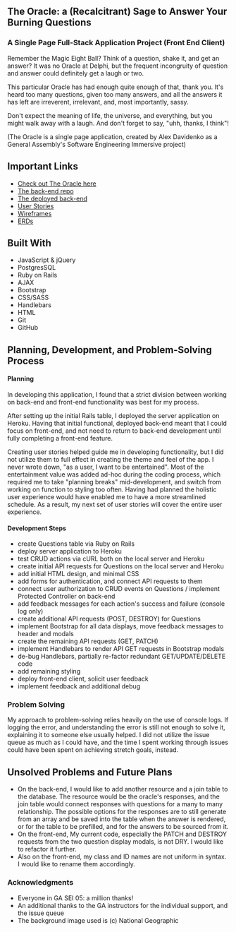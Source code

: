 ## The Oracle: a (Recalcitrant) Sage to Answer Your Burning Questions
### A Single Page Full-Stack Application Project (Front End Client)

Remember the Magic Eight Ball? Think of a question, shake it, and get an answer?
It was no Oracle at Delphi, but the frequent incongruity of question and answer
could definitely get a laugh or two.

This particular Oracle has had enough quite enough of that, thank you. It's heard
too many questions, given too many answers, and all the answers it has left are
irreverent, irrelevant, and, most importantly, sassy.

Don't expect the meaning of life, the universe, and everything, but you might
walk away with a laugh. And don't forget to say, "uhh, thanks, I think"!

(The Oracle is a single page application, created by Alex Davidenko as a General
Assembly's Software Engineering Immersive project)

## Important Links

* [Check out The Oracle here](https://alexgdav.github.io/project_2_client/)
* [The back-end repo](https://github.com/alexgdav/project_2_api)
* [The deployed back-end](https://young-reef-92206.herokuapp.com/)
* [User Stories](https://github.com/alexgdav/project_2_client/blob/master/user_stories.jpg)
* [Wireframes](https://github.com/alexgdav/project_2_client/blob/master/wireframe.jpg)
* [ERDs](https://github.com/alexgdav/project_2_api/blob/master/erd.jpg)


## Built With

* JavaScript & jQuery
* PostgresSQL
* Ruby on Rails
* AJAX
* Bootstrap
* CSS/SASS
* Handlebars
* HTML
* Git
* GitHub


## Planning, Development, and Problem-Solving Process

#### Planning
In developing this application, I found that a strict division between working
on back-end and front-end functionality was best for my process.

After setting up the initial Rails table, I deployed the server application on
Heroku. Having that initial functional, deployed back-end meant that I could
focus on front-end, and not need to return to back-end development until fully
completing a front-end feature.

Creating user stories helped guide me in developing functionality, but I did not
utilize them to full effect in creating the theme and feel of the app. I never
wrote down, "as a user, I want to be entertained". Most of the entertainment
value was added ad-hoc during the coding process, which required me to take "planning
breaks" mid-development, and switch from working on function to styling too often.
Having had planned the holistic user experience would have enabled me to have a
more streamlined schedule. As a result, my next set of user stories will cover the
entire user experience.


#### Development Steps
* create Questions table via Ruby on Rails
* deploy server application to Heroku
* test CRUD actions via cURL both on the local server and Heroku
* create initial API requests for Questions
on the local server and Heroku
* add initial HTML design, and minimal CSS
* add forms for authentication, and connect API requests to them
* connect user authorization to CRUD events on Questions / implement Protected Controller on back-end
* add feedback messages for each action's success and failure (console log only)
* create additional API requests (POST, DESTROY) for Questions
* implement Bootstrap for all data displays, move feedback messages to header and modals
* create the remaining API requests (GET, PATCH)
* implement Handlebars to render API GET requests in Bootstrap modals
* de-bug Handlebars, partially re-factor redundant GET/UPDATE/DELETE code
* add remaining styling
* deploy front-end client, solicit user feedback
* implement feedback and additional debug

### Problem Solving
My approach to problem-solving relies heavily on the use of console logs. If logging
the error, and understanding the error is still not enough to solve it, explaining it to someone else usually helped. I did not utilize the issue queue as much as I could have, and the time I spent working through issues could have been spent on achieving stretch goals, instead.

## Unsolved Problems and Future Plans

* On the back-end, I would like to add another resource and a join table to the database. The resource would be the oracle's responses, and the join table would connect responses with questions for a many to many relationship. The possible options for the responses are to still generate from an array and be saved into the table when the answer is rendered, or for the table to be prefilled, and for the answers to be sourced from it.
* On the front-end, My current code, especially the PATCH and DESTROY requests from the two question display modals, is not DRY. I would like to refactor it further.
* Also on the front-end, my class and ID names are not uniform in syntax. I would like to rename them accordingly.



### Acknowledgments

* Everyone in GA SEI 05: a million thanks!
* An additional thanks to the GA instructors for the individual support, and the issue queue
* The background image used is (c) National Geographic
